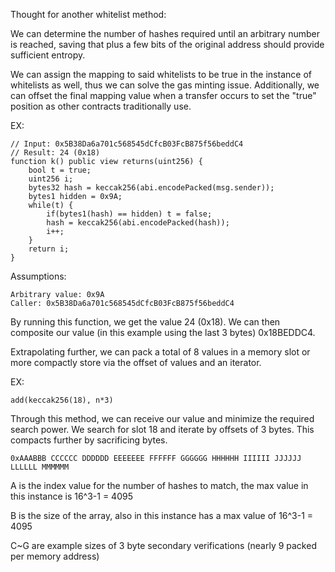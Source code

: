 Thought for another whitelist method:

We can determine the number of hashes required until an arbitrary number is reached, saving that plus a few bits of the original address should provide sufficient entropy.

We can assign the mapping to said whitelists to be true in the instance of whitelists as well, thus we can solve the gas minting issue. Additionally, we can offset the final mapping value when a transfer occurs to set the "true" position as other contracts traditionally use.

EX:
```
// Input: 0x5B38Da6a701c568545dCfcB03FcB875f56beddC4
// Result: 24 (0x18)
function k() public view returns(uint256) {
    bool t = true;
    uint256 i;
    bytes32 hash = keccak256(abi.encodePacked(msg.sender));
    bytes1 hidden = 0x9A;
    while(t) {
        if(bytes1(hash) == hidden) t = false;
        hash = keccak256(abi.encodePacked(hash));
        i++;
    }
    return i;
}
```

Assumptions:

    Arbitrary value: 0x9A
    Caller: 0x5B38Da6a701c568545dCfcB03FcB875f56beddC4

By running this function, we get the value 24 (0x18). We can then composite our value (in this example using the last 3 bytes) 0x18BEDDC4.

Extrapolating further, we can pack a total of 8 values in a memory slot or more compactly store via the offset of values and an iterator.

EX:

    add(keccak256(18), n*3)

Through this method, we can receive our value and minimize the required search power. We search for slot 18 and iterate by offsets of 3 bytes. This compacts further by sacrificing bytes.

    0xAAABBB CCCCCC DDDDDD EEEEEEE FFFFFF GGGGGG HHHHHH IIIIII JJJJJJ LLLLLL MMMMMM

A is the index value for the number of hashes to match, the max value in this instance is 16^3-1 = 4095

B is the size of the array, also in this instance has a max value of 16^3-1 = 4095

C~G are example sizes of 3 byte secondary verifications (nearly 9 packed per memory address)
